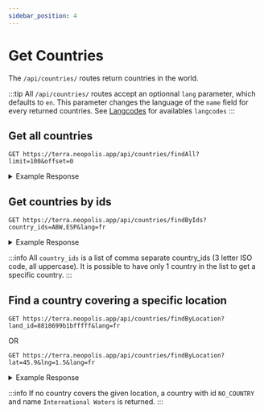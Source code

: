 ```yaml
---
sidebar_position: 4
---
```


# Get Countries

The `/api/countries/` routes return countries in the world. 

:::tip
All `/api/countries/` routes accept an optionnal `lang` parameter, which defaults to `en`. This parameter changes the language of the `name` field for every returned countries. See [Langcodes](./langcodes) for availables `langcodes`
:::

## Get all countries

```
GET https://terra.neopolis.app/api/countries/findAll?limit=100&offset=0
```

<details>
<summary>Example Response</summary>
<p>

```
{
    "status": "ok"
    "data": [
        {
            "continent": "North America",
            "id": "ABW",
            "name": "Aruba",
            "population": 107000
        },
        (...)
    ]
}
```

</p>
</details>

## Get countries by ids

```
GET https://terra.neopolis.app/api/countries/findByIds?country_ids=ABW,ESP&lang=fr
```

<details>
<summary>Example Response</summary>
<p>

```
{
    "status": "ok"
    "data": [
        {
            "continent": "North America",
            "id": "ABW",
            "name": "Aruba",
            "population": 107000
        },
        (...)
    ]
}
```

</p>
</details>

:::info
All `country_ids` is a list of comma separate country_ids (3 letter ISO code, all uppercase). It is possible to have only 1 country in the list to get a specific country.
:::

## Find a country covering a specific location

```
GET https://terra.neopolis.app/api/countries/findByLocation?land_id=8818699b1bfffff&lang=fr
```

OR

```
GET https://terra.neopolis.app/api/countries/findByLocation?lat=45.9&lng=1.5&lang=fr
```

<details>
<summary>Example Response</summary>
<p>

```
{
    "status": "ok"
    "data":
        {
            "continent": "North America",
            "id": "ABW",
            "name": "Aruba",
            "population": 107000
        },
}
```

</p>
</details>

:::info
If no country covers the given location, a country with id `NO_COUNTRY` and name `International Waters` is returned.
:::
